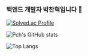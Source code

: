 ### 백엔드 개발자 박찬혁입니다 👋

[![Solved.ac Profile](http://mazassumnida.wtf/api/v2/generate_badge?boj=pch8349)](https://solved.ac/pch8349/)

![Pch's GitHub stats](https://github-readme-stats.vercel.app/api?username=pch8349&show_icons=true&theme=radical)

![Top Langs](https://github-readme-stats.vercel.app/api/top-langs/?username=pch8349&layout=compact)


<!--
**pch8349/pch8349** is a ✨ _special_ ✨ repository because its `README.md` (this file) appears on your GitHub profile.

Here are some ideas to get you started:

- 🔭 I’m currently working on ...
- 🌱 I’m currently learning ...
- 👯 I’m looking to collaborate on ...
- 🤔 I’m looking for help with ...
- 💬 Ask me about ...
- 📫 How to reach me: ...
- 😄 Pronouns: ...
- ⚡ Fun fact: ...
-->
